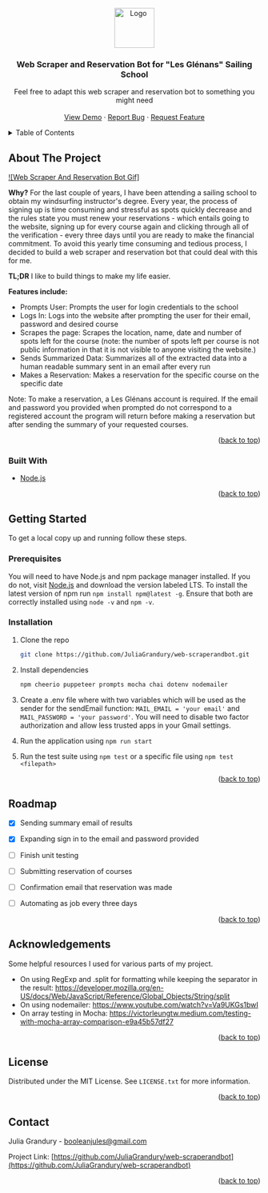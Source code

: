 <!-- PROJECT TITLE PAGE -->
<br />
<div align="center">
  <a href="https://www.glenans.asso.fr/">
    <img src="https://www.safetics.com/wp-content/uploads/2019/10/les-glenans-logo-01-1.png" alt="Logo" width="80" height="80">
  </a>
  <h3 align="center">Web Scraper and Reservation Bot for "Les Glénans" Sailing School</h3>
  <p align="center">
    Feel free to adapt this web scraper and reservation bot to something you might need
    <br />
    <br />
    <a href="#">View Demo</a>
    ·
    <a href="https://github.com/JuliaGrandury/web-scraperandbot/issues">Report Bug</a>
    ·
    <a href="https://github.com/JuliaGrandury/web-scraperandbot/issues">Request Feature</a>
  </p>
</div>



<!-- TABLE OF CONTENTS -->
<details>
  <summary>Table of Contents</summary>
  <ol>
    <li>
      <a href="#about-the-project">About The Project</a>
      <ul>
        <li><a href="#built-with">Built With</a></li>
      </ul>
    </li>
    <li>
      <a href="#getting-started">Getting Started</a>
      <ul>
        <li><a href="#prerequisites">Prerequisites</a></li>
        <li><a href="#installation">Installation</a></li>
      </ul>
    </li>
    <li><a href="#roadmap">Roadmap</a></li>
    <li><a href="#contact">Contact</a></li>
  </ol>
</details>



<!-- ABOUT THE PROJECT -->
## About The Project

[![Web Scraper And Reservation Bot Gif]](https://example.com)

**Why?** For the last couple of years, I have been attending a sailing school to obtain my windsurfing instructor's degree. Every year, the process of signing up is time consuming and stressful as spots quickly decrease and the rules state you must renew your reservations - which entails going to the website, signing up for every course again and clicking through all of the verification - every three days until you are ready to make the financial commitment. To avoid this yearly time consuming and tedious process, I decided to build a web scraper and reservation bot that could deal with this for me.

**TL;DR** I like to build things to make my life easier.

**Features include:**
* Prompts User: Prompts the user for login credentials to the school
* Logs In: Logs into the website after prompting the user for their email, password and desired course
* Scrapes the page: Scrapes the location, name, date and number of spots left for the course (note: the number of spots left per course is not public information in that it is not visible to anyone visiting the website.)
* Sends Summarized Data: Summarizes all of the extracted data into a human readable summary sent in an email after every run
* Makes a Reservation: Makes a reservation for the specific course on the specific date

Note: To make a reservation, a Les Glénans account is required. If the email and password you provided when prompted do not correspond to a registered account the program will return before making a reservation but after sending the summary of your requested courses.

<p align="right">(<a href="#top">back to top</a>)</p>


### Built With

* [Node.js](https://nodejs.org/en/)

<p align="right">(<a href="#top">back to top</a>)</p>


<!-- GETTING STARTED -->
## Getting Started

To get a local copy up and running follow these steps.

### Prerequisites

You will need to have Node.js and npm package manager installed. If you do not, visit [Node.js](https://nodejs.org/en/) and download the version labeled LTS. To install the latest version of npm run `npm install npm@latest -g`. Ensure that both are correctly installed using `node -v` and `npm -v`.

### Installation

1. Clone the repo
   ```sh
   git clone https://github.com/JuliaGrandury/web-scraperandbot.git
   ```
2. Install dependencies
   ```sh
   npm cheerio puppeteer prompts mocha chai dotenv nodemailer
   ```
3. Create a .env file where with two variables which will be used as the sender for the sendEmail function: `MAIL_EMAIL = 'your email'` and
`MAIL_PASSWORD = 'your password'`. You will need to disable two factor authorization and allow less trusted apps in your Gmail settings.

4. Run the application using `npm run start`
5. Run the test suite using `npm test` or a specific file using `npm test <filepath>`


<p align="right">(<a href="#top">back to top</a>)</p>



<!-- ROADMAP -->
## Roadmap

- [X] Sending summary email of results
- [X] Expanding sign in to the email and password provided
- [ ] Finish unit testing
- [ ] Submitting reservation of courses
- [ ] Confirmation email that reservation was made
- [ ] Automating as job every three days


<p align="right">(<a href="#top">back to top</a>)</p>



<!-- ACKNOWLEDGEMENTS -->
## Acknowledgements
Some helpful resources I used for various parts of my project.
* On using RegExp and .split for formatting while keeping the separator in the result: https://developer.mozilla.org/en-US/docs/Web/JavaScript/Reference/Global_Objects/String/split
* On using nodemailer: https://www.youtube.com/watch?v=Va9UKGs1bwI
* On array testing in Mocha: https://victorleungtw.medium.com/testing-with-mocha-array-comparison-e9a45b57df27


<p align="right">(<a href="#top">back to top</a>)</p>


<!-- LICENSE -->
## License

Distributed under the MIT License. See `LICENSE.txt` for more information.

<p align="right">(<a href="#top">back to top</a>)</p>



<!-- CONTACT -->
## Contact

Julia Grandury - booleanjules@gmail.com

Project Link: [https://github.com/JuliaGrandury/web-scraperandbot](https://github.com/JuliaGrandury/web-scraperandbot)

<p align="right">(<a href="#top">back to top</a>)</p>


